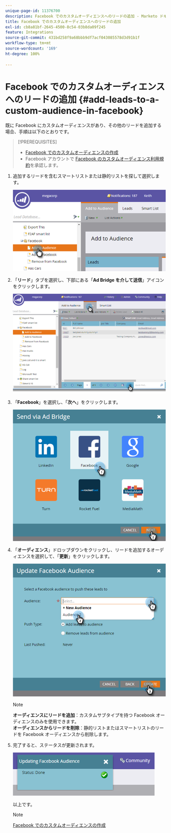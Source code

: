 ```yaml
---
unique-page-id: 11376700
description: Facebook でのカスタムオーディエンスへのリードの追加 - Marketo ドキュメント - 製品ドキュメント
title: Facebook でのカスタムオーディエンスへのリードの追加
exl-id: cb8a81bf-2645-4500-8c54-03b8da09f245
feature: Integrations
source-git-commit: 431bd258f9a68bbb9df7acf043085578d3d91b1f
workflow-type: tm+mt
source-wordcount: '169'
ht-degree: 100%

---
```


# Facebook でのカスタムオーディエンスへのリードの追加 {#add-leads-to-a-custom-audience-in-facebook}

既に Facebook にカスタムオーディエンスがあり、その他のリードを追加する場合、手順は以下のとおりです。

>[!PREREQUISITES]
>
>* [Facebook でのカスタムオーディエンスの作成](/help/marketo/product-docs/demand-generation/facebook/create-a-custom-audience-in-facebook.md)
>* Facebook アカウントで [Facebook のカスタムオーディエンス利用規約](https://www.facebook.com/ads/manage/customaudiences/tos.php)を承認します。
>

1. 追加するリードを含むスマートリストまたは静的リストを探して選択します。

   ![](assets/one.png)

1. 「**リード**」タブを選択し、下部にある「**Ad Bridge を介して送信**」アイコンをクリックします。

   ![](assets/two-1.png)

1. 「**Facebook**」を選択し、「**次へ**」をクリックします。

   ![](assets/three.png)

1. 「**オーディエンス**」ドロップダウンをクリックし、リードを追加するオーディエンスを選択して、「**更新**」をクリックします。

   ![](assets/4.png)

   >[!NOTE]
   >
   >**オーディエンスにリードを追加**：カスタムサブタイプを持つ Facebook オーディエンスのみを使用できます。\
   >**オーディエンスからリードを削除**：静的リストまたはスマートリストのリードを Facebook オーディエンスから削除します。

1. 完了すると、ステータスが更新されます。

   ![](assets/five-1.png)

   以上です。

   >[!NOTE]
   >
   >[Facebook でのカスタムオーディエンスの作成](/help/marketo/product-docs/demand-generation/facebook/create-a-custom-audience-in-facebook.md)
